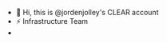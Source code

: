- 👋 Hi, this is @jordenjolley's CLEAR account
- ⚡ Infrastructure Team
- 
<!---
jordenjolley/jordenjolley is a ✨ special ✨ repository because its `README.md` (this file) appears on your GitHub profile.
You can click the Preview link to take a look at your changes.
--->
